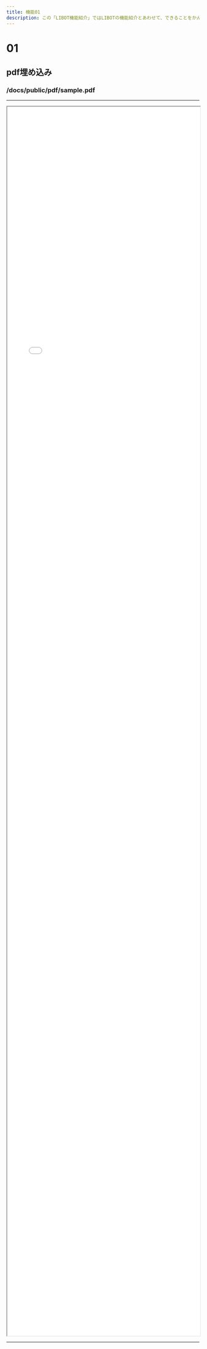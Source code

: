 ```yaml
---
title: 機能01
description: この「LIBOT機能紹介」ではLIBOTの機能紹介とあわせて、できることをかんたんにまとめています。
---
```

# 01

## pdf埋め込み
### /docs/public/pdf/sample.pdf

---
<style>
iframe{
    width:100%;
    height:80vh;
}
</style>
<iframe src="/pdf/sample.pdf"></iframe>

---
